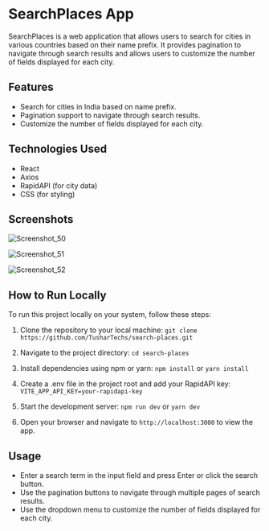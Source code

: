 # SearchPlaces App

SearchPlaces is a web application that allows users to search for cities in various countries based on their name prefix. It provides pagination to navigate through search results and allows users to customize the number of fields displayed for each city.

## Features

- Search for cities in India based on name prefix.
- Pagination support to navigate through search results.
- Customize the number of fields displayed for each city.

## Technologies Used

- React
- Axios
- RapidAPI (for city data)
- CSS (for styling)

## Screenshots

![Screenshot_50](https://github.com/TusharTechs/search-places/assets/56952465/589004b0-c9d7-4a88-9213-c181499e40b4)

![Screenshot_51](https://github.com/TusharTechs/search-places/assets/56952465/09e64f39-68e5-4e26-be62-793608de15a7)

![Screenshot_52](https://github.com/TusharTechs/search-places/assets/56952465/969c52af-df6c-4a9e-b2fc-d44781c72428)


## How to Run Locally

To run this project locally on your system, follow these steps:

1. Clone the repository to your local machine:
`git clone https://github.com/TusharTechs/search-places.git`

2. Navigate to the project directory:
`cd search-places`

3. Install dependencies using npm or yarn:
`npm install` or `yarn install`

4. Create a .env file in the project root and add your RapidAPI key:
`VITE_APP_API_KEY=your-rapidapi-key`

5. Start the development server:
`npm run dev` or `yarn dev`

6. Open your browser and navigate to `http://localhost:3000` to view the app.

## Usage
- Enter a search term in the input field and press Enter or click the search button.
- Use the pagination buttons to navigate through multiple pages of search results.
- Use the dropdown menu to customize the number of fields displayed for each city.
